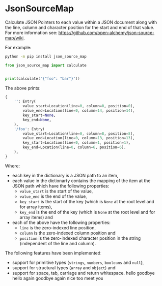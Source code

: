 # JsonSourceMap

Calculate JSON Pointers to each value within a JSON document along with the
line, column and character position for the start and end of that value. For
more information see: <https://github.com/open-alchemy/json-source-map/wiki>.

For example:

```bash
python -m pip install json_source_map
```

```Python
from json_source_map import calculate


print(calculate('{"foo": "bar"}'))
```

The above prints:

```Python
{
    '': Entry(
        value_start=Location(line=0, column=0, position=0),
        value_end=Location(line=0, column=14, position=14),
        key_start=None,
        key_end=None,
    ),
    '/foo': Entry(
        value_start=Location(line=0, column=8, position=8),
        value_end=Location(line=0, column=13, position=13),
        key_start=Location(line=0, column=1, position=1),
        key_end=Location(line=0, column=6, position=6),
    ),
}
```

Where:

- each key in the dictionary is a JSON path to an item,
- each value in the dictionarty contains the mapping of the item at the JSON
  path which have the following properties:
  - `value_start` is the start of the value,
  - `value_end` is the end of the value,
  - `key_start` is the start of the key (which is `None` at the root level and
    for array items),
  - `key_end` is the end of the key (which is `None` at the root level and for
    array items) and
- each of the above have the following properties:
  - `line` is the zero-indexed line position,
  - `column` is the zero-indexed column position and
  - `position` is the zero-indexed character position in the string
    (independent of the line and column).

The following features have been implemented:

- support for primitive types (`strings`, `numbers`, `booleans` and `null`),
- support for structural types (`array` and `object`) and
- support for space, tab, carriage and return whitespace.
hello
goodbye
hello again
goodbye again
nice too meet you
